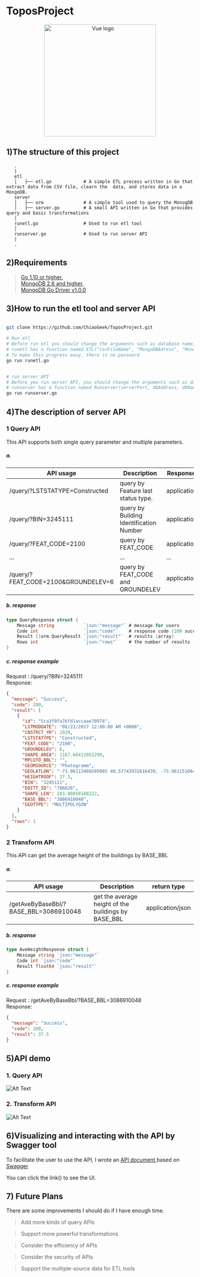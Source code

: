 # ToposProject

<p align="center"><a href="https://topos.com" target="_blank" rel="noopener noreferrer"><img width="300" src="https://topos.com/static/logo-76148d2a15dff2c266e1f9bf32befd89.png" alt="Vue logo"></a></p>

## 1)The structure of this project

       .
       |
       etl
       │   ├── etl.go            # A simple ETL process written in Go that extract data from CSV file, clearn the  data, and stores data in a MongoDB.
       server
       │   ├── orm               # A simple tool used to query the MonogDB
       │   ├── server.go         # A small API written in Go that provides query and basic transformations
       │
       runetl.go                 # Used to run etl tool
       │
       runserver.go              # Used to run server API
       |
       .
## 2)Requirements

><a href="https://golang.org/doc/install#install" target ="_blank">Go 1.10 or higher. <a/> <br/>
><a href="https://docs.mongodb.com/manual/installation/" target ="_blank">MongoDB 2.6 and higher.<a/> <br/>
><a href="https://github.com/mongodb/mongo-go-driver" target ="_blank">MongoDB Go Driver v1.0.0 <a/> <br/>


            
## 3)How to run the etl tool and server API

```bash

git clone https://github.com/ChiaoGeek/ToposProject.git

# Run etl 
# Before run etl you should change the arguments such as database name, file name..
# runetl has a function named ETL("csvFileName", "MongoDBAdress", "MonogoDBPort", "MongoDBDatabaseName", "MongoDBDatabaseCollectionName")
# To make this progress easy, there is no password
go run runetl.go


# run server API
# Before you run server API, you should change the arguments such as database name, port number 
# runserver has a function named Runserver(serverPort, dbAddress, dbName, dbPort, collectionName)
go run runserver.go


```


## 4)The description of server API

### 1 Query API

This API supports both single query parameter and multiple parameters.

##### a.

| API usage                           	| Description                             	| Response type      	|
|-------------------------------------	|-----------------------------------------	|------------------	|
| /query/?LSTSTATYPE=Constructed      	| query by Feature last status type.      	| application/json 	|
| /query/?BIN=3245111                 	| query by Building Identification Number 	| application/json 	|
| /query/?FEAT_CODE=2100              	| query by FEAT_CODE                      	| application/json 	|
| ...                                 	| ...                                     	| ...              	|
| /query/?FEAT_CODE=2100&GROUNDELEV=6 	|  query by FEAT_CODE and GROUNDELEV      	| application/json 	|

##### b. response

```go
type QueryResponse struct {
	Message string           `json:"message"` # message for users
	Code int                 `json:"code"`    # response code (200 success, 201 failure)
	Result []orm.QueryResult `json:"result"`  # results (array)
	Rows int                 `json:"rows"`    # the number of results
}
```

##### c. response example

Request : /query/?BIN=3245111    
Response: 

```json
{
  "message": "Success",
  "code": 200,
  "result": [
    {
      "id": "5ca3f0fa76fd1accaae70974",
      "LSTMODDATE": "08/22/2017 12:00:00 AM +0000",
      "CNSTRCT_YR": 1928,
      "LSTSTATYPE": "Constructed",
      "FEAT_CODE": "2100",
      "GROUNDELEV": 6,
      "SHAPE_AREA": 1167.66412052299,
      "MPLUTO_BBL": "",
      "GEOMSOURCE": "Photogramm",
      "GEOLATLON": "-73.96113466505085 40.57743931616439, -73.96115106427175 40.577438626506336, -73.9611482066905 40.57739910513132, -73.96113180866084 40.57739979388887, -73.9611262071817 40.577322309983394, -73.96119013863581 40.577319622821236, -73.96120349754274 40.57750443832977, -73.9611403239488 40.57751761146039, -73.96113466505085 40.57743931616439",
      "HEIGHTROOF": 37.5,
      "BIN": "3245111",
      "DOITT_ID": "786626",
      "SHAPE_LEN": 183.80050188222,
      "BASE_BBL": "3086910048",
      "GEOTYPE": "MULTIPOLYGON"
    }
  ],
  "rows": 1
}
``` 
### 2 Transform API

This API can get the average height of the buildings by BASE_BBL

##### a.

| API usage                             	| Description                                         	| return type      	|
|---------------------------------------	|-----------------------------------------------------	|------------------	|
| /getAveByBaseBbl/?BASE_BBL=3086910048 	| get the average height of the buildings by BASE_BBL 	| application/json 	|


##### b. response

```go
type AveHeightResponse struct {
	Message string `json:"message"`
	Code int `json:"code"`
	Result float64 `json:"result"`
}
```

##### c. response example

Request : /getAveByBaseBbl/?BASE_BBL=3086910048 	
Response: 

```json
{
  "message": "Success",
  "code": 200,
  "result": 37.5
}
``` 


## 5)API demo

### 1. Query API

![Alt Text](https://im.ezgif.com/tmp/ezgif-1-4eaba61f9b02.gif)


### 2. Transform API

![Alt Text](https://im.ezgif.com/tmp/ezgif-1-d750e11525a7.gif)



## 6)Visualizing and interacting with the API by Swagger tool

To facilitate the user to use the API, I wrote an <a href="http://chiao.me/swagger" target="_blank">API document </a>based on <a href="https://swagger.io/" target="_blank">Swagger</a>


You can click the link() to see the UI.


## 7) Future Plans

There are some improvements I should do if I have enough time.

> Add more kinds of query APIs

> Support more powerful transformations 

> Consider the efficiency of APIs

> Consider the security of APIs

> Support the multiple-source data for ETL tools


